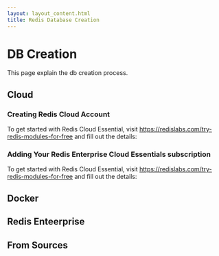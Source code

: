 ```yaml
---
layout: layout_content.html
title: Redis Database Creation
---
```


# DB Creation

This page explain the db creation process.


## Cloud

### Creating Redis Cloud Account </summary>
  To get started with Redis Cloud Essential, visit https://redislabs.com/try-redis-modules-for-free and fill out the details:

  
  ### Adding Your Redis Enterprise Cloud Essentials subscription </summary>
  To get started with Redis Cloud Essential, visit https://redislabs.com/try-redis-modules-for-free and fill out the details:

  




## Docker


## Redis Enteerprise


## From Sources




